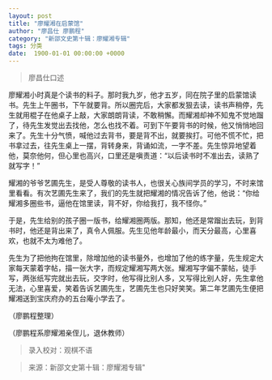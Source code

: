 ```yaml
---
layout: post
title: "廖耀湘在启蒙馆"
author: "廖昌仕 廖鹏程"
category: "新邵文史第十辑：廖耀湘专辑"
tags: 分类
date:  1900-01-01 00:00:00 +0000
---
```

> 廖昌仕口述


廖耀湘小时真是个读书的料子。那时我九岁，他才五岁，同在院子里的启蒙馆读书。先生上午圈书，下午就要背。所以圈完后，大家都发狠去读，读书声稍停，先生就用棍子在他桌子上敲，大家朗朗背读，不敢稍懈。而耀湘却神不知鬼不觉地蹓了，待先生发觉出去找他，怎么也找不着。可到下午要背书的时候，他又悄悄地回来了。先生十分气愤，喊他过去背书，要是背不出，就要挨打。可他不慌不忙，把书拿过去，往先生桌上一摆，背转身来，背诵如流，一字不差。先生惊异地望着他，莫奈他何，但心里也高兴，口里还是嗔责道：“以后读书时不准出去，读熟了就写字！”

耀湘的爷爷艺圃先生，是受人尊敬的读书人，也很关心族间学员的学习，不时来馆里看看。有次艺圃先生来了，我们的先生就把耀湘的情况告诉了他，他说：“你给耀湘多圈些书，逼他在馆里读，背不好，你给我打，我不怪你。”

于是，先生给别的孩子圈一版书，给耀湘圈两版。那知，他还是常蹓出去玩，到背书时，他还是背出来了，真令人佩服。先生见他年龄最小，而天分最高，心里喜欢，也就不太为难他了。

先生为了把他拘在馆里，除增加他的读书量外，也增加了他的练字量，先生规定大家每天蒙着字帖，描一张大字，而规定耀湘写两大张。耀湘写字偏不蒙帖，徒手写，两张纸写完就出去玩，交字时，他写得比别人多，又写得比别人好，先生拿他无法，心里喜爱，笑着告诉艺圃先生，艺圃先生也只好笑笑。第二年艺圃先生便把耀湘送到宝庆府办的五台庵小学去了。

（廖鹏程整理）

（廖鹏程系廖耀湘亲侄儿，退休教师）


> 录入校对：观棋不语


> 来源：新邵文史第十辑：廖耀湘专辑"